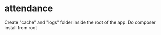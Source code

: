 # attendance

Create "cache" and "logs" folder inside the root of the app.
Do  composer install from root

